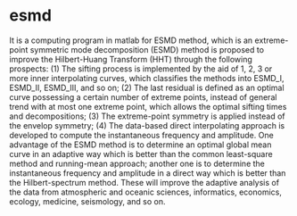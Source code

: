 # esmd
It is a computing program in matlab for  ESMD method, which is an extreme-point symmetric mode decomposition (ESMD) method is proposed to improve the Hilbert-Huang Transform (HHT) through the following prospects: (1) The sifting process is implemented by the aid of 1, 2, 3 or more inner interpolating curves, which classifies the methods into ESMD_I, ESMD_II, ESMD_III, and so on; (2) The last residual is defined as an optimal curve possessing a certain number of extreme points, instead of general trend with at most one extreme point, which allows the optimal sifting times and decompositions; (3) The extreme-point symmetry is applied instead of the envelop symmetry; (4) The data-based direct interpolating approach is developed to compute the instantaneous frequency and amplitude. One advantage of the ESMD method is to determine an optimal global mean curve in an adaptive way which is better than the common least-square method and running-mean approach; another one is to determine the instantaneous frequency and amplitude in a direct way which is better than the Hilbert-spectrum method. These will improve the adaptive analysis of the data from atmospheric and oceanic sciences, informatics, economics, ecology, medicine, seismology, and so on.
